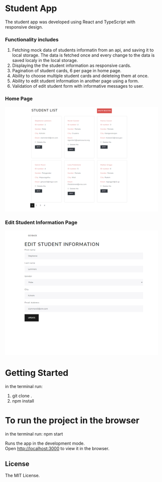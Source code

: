# Student App

The student app was developed using React and TypeScript with responsive design.

### Functionality includes

1. Fetching mock data of students informatin from an api, and saving it to local storage. The data is fetched once and every change to the data is saved localy in the local storage.
2. Displaying the the student information as responsive cards.
3. Pagination of student cards, 6 per page in home page.
4. Ability to choose multiple student cards and deleteing them at once.
5. Ability to edit student information in another page using a form.
6. Validation of edit student form with informative messages to user.

### Home Page

![screenshot](https://github.com/ShaniBel/Student_App/blob/main/images/homePage.png)

### Edit Student Information Page

![screenshot](https://github.com/ShaniBel/Student_App/blob/main/images/editStudentPage.png)

# Getting Started

in the terminal run:

1.  git clone <copy this repo> .
2.  npm install

# To run the project in the browser

in the terminal run: npm start

Runs the app in the development mode.\
Open [http://localhost:3000](http://localhost:3000) to view it in the browser.

## License

The MIT License.
